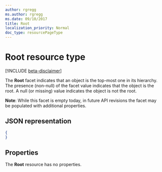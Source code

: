 ```yaml
---
author: rgregg
ms.author: rgregg
ms.date: 09/10/2017
title: Root
localization_priority: Normal
doc_type: resourcePageType
---
```

# Root resource type

[!INCLUDE [beta-disclaimer](../../includes/beta-disclaimer.md)]

The **Root** facet indicates that an object is the top-most one in its hierarchy.
The presence (non-null) of the facet value indicates that the object is the root.
A null (or missing) value indicates the object is not the root.

**Note**: While this facet is empty today, in future API revisions the facet may be populated with additional properties.

## JSON representation

<!-- { "blockType": "resource", "@type": "microsoft.graph.root" } -->

```json
{
}
```

## Properties

The **Root** resource has no properties.


<!--
{
  "type": "#page.annotation",
  "section": "documentation",
  "tocPath": "Facets/Root",
  "suppressions": [
    "Error: /api-reference/beta/resources/root.md:\r\n      Exception processing links.\r\n    System.ArgumentException: Link Definition was null. Link text: !INCLUDE [beta-disclaimer](../../includes/beta-disclaimer.md)\r\n      at ApiDoctor.Validation.DocFile.get_LinkDestinations()\r\n      at ApiDoctor.Validation.DocSet.ValidateLinks(Boolean includeWarnings, String[] relativePathForFiles, IssueLogger issues, Boolean requireFilenameCaseMatch, Boolean printOrphanedFiles)"
  ]
}
-->

